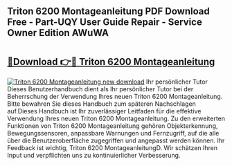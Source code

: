 ## Triton 6200 Montageanleitung PDF Download Free - Part-UQY User Guide Repair - Service Owner Edition AWuWA

# <h2><a href="http://df71qtu.blite.top/?on=Triton+6200+Montageanleitung">🔗Download 👉🔴 Triton 6200 Montageanleitung</a></h2>

[![Triton 6200 Montageanleitung new download](https://i.imgur.com/lujVjoI.png)](http://df71qtu.blite.top/?on=Triton+6200+Montageanleitung)
Ihr persönlicher Tutor Dieses Benutzerhandbuch dient als Ihr persönlicher Tutor bei der Beherrschung der Verwendung Ihres neuen Triton 6200 Montageanleitung. Bitte bewahren Sie dieses Handbuch zum späteren Nachschlagen auf.Dieses Handbuch ist Ihr zuverlässiger Leitfaden für die effektive Verwendung Ihres neuen Triton 6200 Montageanleitung. Zu den erweiterten Funktionen von Triton 6200 Montageanleitung gehören Objekterkennung, Bewegungssensoren, anpassbare Warnungen und Fernzugriff, auf die alle über die Benutzeroberfläche zugegriffen und angepasst werden können. Ihr Feedback ist wichtig, Triton 6200 MontageanleitungD. Wir schätzen Ihren Input und verpflichten uns zu kontinuierlicher Verbesserung.
